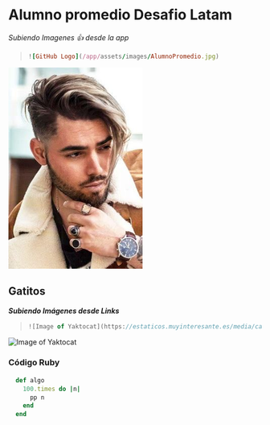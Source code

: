 # Alumno promedio Desafio Latam

*Subiendo Imagenes :+1: desde la app*

> ```Ruby
> ![GitHub Logo](/app/assets/images/AlumnoPromedio.jpg)
> ```

![GitHub Logo](/app/assets/images/AlumnoPromedio.jpg)

## Gatitos
***Subiendo Imágenes desde Links***
> ```Javascript
> ![Image of Yaktocat](https://estaticos.muyinteresante.es/media/cache/1140x_thumb/uploads/images/gallery/5937e90a5bafe882f5bc09e6/gatitos-cesta_0.jpg)
> ```

![Image of Yaktocat](https://estaticos.muyinteresante.es/media/cache/1140x_thumb/uploads/images/gallery/5937e90a5bafe882f5bc09e6/gatitos-cesta_0.jpg)


### Código Ruby

```Ruby
  def algo
    100.times do |n|
      pp n
    end
  end
```

